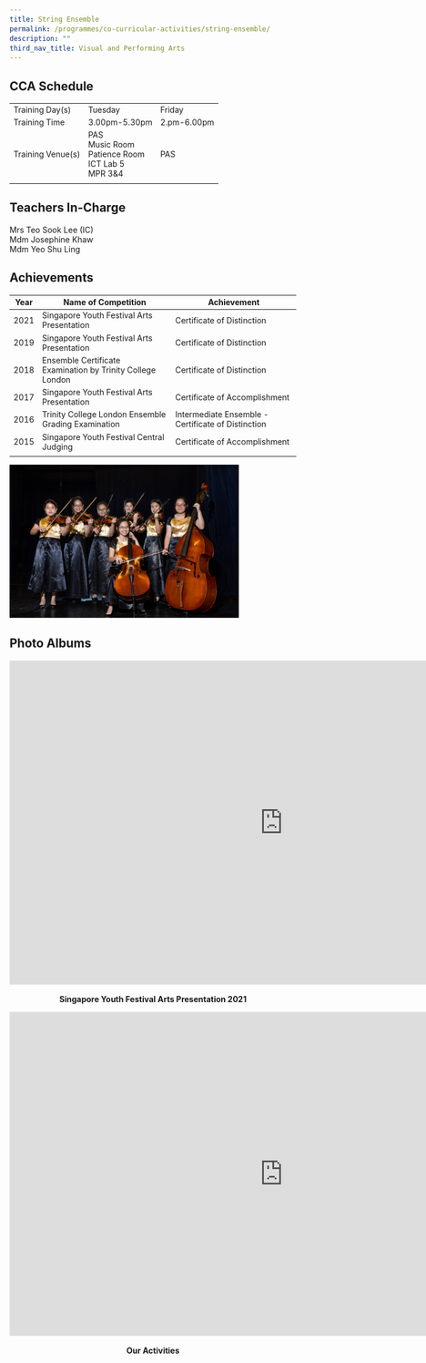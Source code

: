 ```yaml
---
title: String Ensemble
permalink: /programmes/co-curricular-activities/string-ensemble/
description: ""
third_nav_title: Visual and Performing Arts
---
```

CCA Schedule
------------

| | | |
| --- | --- | --- | 
| Training Day(s) | Tuesday | Friday | 
| Training Time | 3.00pm-5.30pm | 2.pm-6.00pm |
| Training Venue(s) | PAS <br> Music Room <br> Patience Room <br> ICT Lab 5 <br> MPR 3&4 | PAS | 
| | |

Teachers In-Charge
------------------

Mrs Teo Sook Lee (IC)
<br>
Mdm Josephine Khaw
<br>
Mdm Yeo Shu Ling

Achievements
------------

| Year | Name of Competition | Achievement |
| --- | --- | --- |
| 2021 | Singapore Youth Festival Arts Presentation | Certificate of Distinction |
| 2019 | Singapore Youth Festival Arts Presentation | Certificate of Distinction |
| 2018 | Ensemble Certificate Examination by Trinity College London | Certificate of Distinction |
| 2017 | Singapore Youth Festival Arts Presentation | Certificate of Accomplishment |
| 2016 | Trinity College London Ensemble Grading Examination | Intermediate Ensemble - Certificate of Distinction |
| 2015 | Singapore Youth Festival Central Judging | Certificate of Accomplishment |
| | | |

<img style="width:80%" src="/images/strings1_VR9cUn.jpg">

Photo Albums
------------

<iframe src="https://docs.google.com/presentation/d/e/2PACX-1vRmOozlVZKB03N2jcemA1E3-PT7PC9RwpXQyXzs1qiPIyrAZh6i8qmQa_J_luFzyEQkpewznetJlnN3/embed?start=false&amp;loop=false&amp;delayms=3000" frameborder="0" width="960" height="569" allowfullscreen="true"></iframe>

<p align="center"><b>Singapore Youth Festival Arts Presentation 2021</b></p>

<iframe allowfullscreen="true" height="569" width="960" frameborder="0" src="https://docs.google.com/presentation/d/e/2PACX-1vQaWcieGx5P8qn6CJWwvIcTKbNPJrUGkLuRKpI0mNqzlsYGJ7EYx_pTI7e4kjiUi1cqKd8oUtsMoAgT/embed?start=false&amp;loop=false&amp;delayms=3000"></iframe>

<p align="center"><b>Our Activities</b></p>